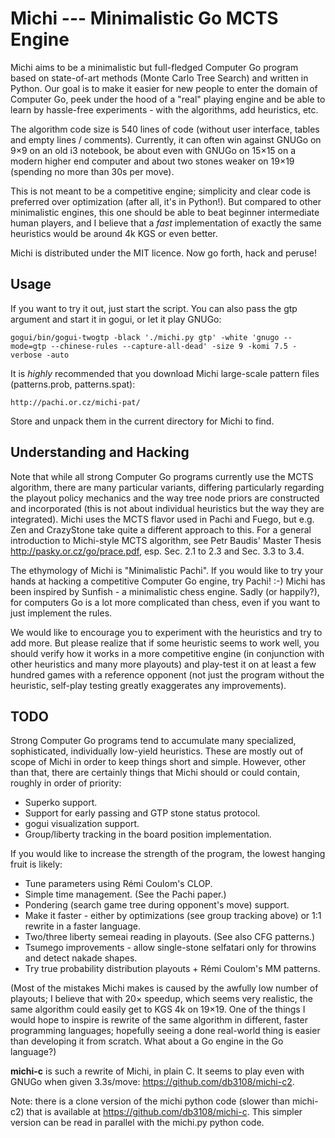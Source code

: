 Michi --- Minimalistic Go MCTS Engine
=====================================

Michi aims to be a minimalistic but full-fledged Computer Go program based
on state-of-art methods (Monte Carlo Tree Search) and written in Python.
Our goal is to make it easier for new people to enter the domain of
Computer Go, peek under the hood of a "real" playing engine and be able
to learn by hassle-free experiments - with the algorithms, add heuristics,
etc.

The algorithm code size is 540 lines of code (without user interface, tables
and empty lines / comments).  Currently, it can often win against GNUGo
on 9×9 on an old i3 notebook, be about even with GNUGo on 15×15 on a modern
higher end computer and about two stones weaker on 19×19 (spending no more
than 30s per move).

This is not meant to be a competitive engine; simplicity and clear code is
preferred over optimization (after all, it's in Python!).  But compared to
other minimalistic engines, this one should be able to beat beginner
intermediate human players, and I believe that a *fast* implementation
of exactly the same heuristics would be around 4k KGS or even better.

Michi is distributed under the MIT licence.  Now go forth, hack and peruse!

Usage
-----

If you want to try it out, just start the script.  You can also pass the
gtp argument and start it in gogui, or let it play GNUGo:

	gogui/bin/gogui-twogtp -black './michi.py gtp' -white 'gnugo --mode=gtp --chinese-rules --capture-all-dead' -size 9 -komi 7.5 -verbose -auto

It is *highly* recommended that you download Michi large-scale pattern files
(patterns.prob, patterns.spat):

	http://pachi.or.cz/michi-pat/

Store and unpack them in the current directory for Michi to find.

Understanding and Hacking
-------------------------

Note that while all strong Computer Go programs currently use the MCTS
algorithm, there are many particular variants, differing particularly
regarding the playout policy mechanics and the way tree node priors
are constructed and incorporated (this is not about individual heuristics
but the way they are integrated).  Michi uses the MCTS flavor used in
Pachi and Fuego, but e.g. Zen and CrazyStone take quite a different
approach to this.  For a general introduction to Michi-style MCTS algorithm,
see Petr Baudis' Master Thesis http://pasky.or.cz/go/prace.pdf, esp.
Sec. 2.1 to 2.3 and Sec. 3.3 to 3.4.

The ethymology of Michi is "Minimalistic Pachi".  If you would like
to try your hands at hacking a competitive Computer Go engine, try Pachi! :-)
Michi has been inspired by Sunfish - a minimalistic chess engine.  Sadly
(or happily?), for computers Go is a lot more complicated than chess, even
if you want to just implement the rules.

We would like to encourage you to experiment with the heuristics and try
to add more.  But please realize that if some heuristic seems to work well,
you should verify how it works in a more competitive engine (in conjunction
with other heuristics and many more playouts) and play-test it on at least
a few hundred games with a reference opponent (not just the program without
the heuristic, self-play testing greatly exaggerates any improvements).

TODO
----

Strong Computer Go programs tend to accumulate many specialized,
sophisticated, individually low-yield heuristics.  These are mostly
out of scope of Michi in order to keep things short and simple.
However, other than that, there are certainly things that Michi should
or could contain, roughly in order of priority:

  * Superko support.
  * Support for early passing and GTP stone status protocol.
  * gogui visualization support.
  * Group/liberty tracking in the board position implementation.

If you would like to increase the strength of the program, the lowest
hanging fruit is likely:

  * Tune parameters using Rémi Coulom's CLOP.
  * Simple time management.  (See the Pachi paper.)
  * Pondering (search game tree during opponent's move) support.
  * Make it faster - either by optimizations (see group tracking above)
    or 1:1 rewrite in a faster language.
  * Two/three liberty semeai reading in playouts.  (See also CFG patterns.)
  * Tsumego improvements - allow single-stone selfatari only for throwins
    and detect nakade shapes.
  * Try true probability distribution playouts + Rémi Coulom's MM patterns.

(Most of the mistakes Michi makes is caused by the awfully low number of
playouts; I believe that with 20× speedup, which seems very realistic, the same
algorithm could easily get to KGS 4k on 19×19.  One of the things I would hope
to inspire is rewrite of the same algorithm in different, faster programming
languages; hopefully seeing a done real-world thing is easier than developing
it from scratch.  What about a Go engine in the Go language?)

**michi-c** is such a rewrite of Michi, in plain C.  It seems to play even with
GNUGo when given 3.3s/move: https://github.com/db3108/michi-c2.

Note: there is a clone version of the michi python code (slower than michi-c2) 
that is available at https://github.com/db3108/michi-c. 
This simpler version can be read in parallel with the michi.py python code.
